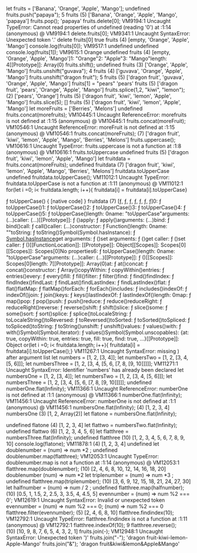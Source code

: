 let fruits = ['Banana', 'Orange', 'Apple', 'Mango'];
undefined
fruits.push("papaya");
5
fruits
(5) ['Banana', 'Orange', 'Apple', 'Mango', 'papaya']
fruits.pop();
'papaya'
fruits.delete[0];
VM9194:1 Uncaught TypeError: Cannot read properties of undefined (reading '0')
    at <anonymous>:1:14
(anonymous) @ VM9194:1
delete.fruits[0];
VM9341:1 Uncaught SyntaxError: Unexpected token '.'
delete fruits[0]
true
fruits
(4) [empty, 'Orange', 'Apple', 'Mango']
console.log(fruits[0]);
VM9517:1 undefined
undefined
console.log(fruits[1]);
VM9615:1 Orange
undefined
fruits
(4) [empty, 'Orange', 'Apple', 'Mango']1: "Orange"2: "Apple"3: "Mango"length: 4[[Prototype]]: Array(0)
fruits.shift();
undefined
fruits
(3) ['Orange', 'Apple', 'Mango']
fruits.unshift("guvava");
4
fruits
(4) ['guvava', 'Orange', 'Apple', 'Mango']
fruits.unshift("dragon fruit");
5
fruits
(5) ['dragon fruit', 'guvava', 'Orange', 'Apple', 'Mango']
fruits[1] = "pears"
'pears'
fruits
(5) ['dragon fruit', 'pears', 'Orange', 'Apple', 'Mango']
fruits.splice(1,2, "kiwi", "lemon");
(2) ['pears', 'Orange']
fruits
(5) ['dragon fruit', 'kiwi', 'lemon', 'Apple', 'Mango']
fruits.slice(5);
[]
fruits
(5) ['dragon fruit', 'kiwi', 'lemon', 'Apple', 'Mango']
let moreFruits = ['Berries', 'Melons']
undefined
fruits.concat(morefruits);
VM10445:1 Uncaught ReferenceError: morefruits is not defined
    at <anonymous>:1:15
(anonymous) @ VM10445:1
fruits.concat(moreFruit);
VM10546:1 Uncaught ReferenceError: moreFruit is not defined
    at <anonymous>:1:15
(anonymous) @ VM10546:1
fruits.concat(moreFruits);
(7) ['dragon fruit', 'kiwi', 'lemon', 'Apple', 'Mango', 'Berries', 'Melons']
fruits.uppercase();
VM10616:1 Uncaught TypeError: fruits.uppercase is not a function
    at <anonymous>:1:8
(anonymous) @ VM10616:1
fruits.toUppercase
undefined
fruits
(5) ['dragon fruit', 'kiwi', 'lemon', 'Apple', 'Mango']
let fruitdata = fruits.concat(moreFruits);
undefined
fruitdata
(7) ['dragon fruit', 'kiwi', 'lemon', 'Apple', 'Mango', 'Berries', 'Melons']
fruitdata.toUpperCase
undefined
fruitdata.toUpperCase();
VM11012:1 Uncaught TypeError: fruitdata.toUpperCase is not a function
    at <anonymous>:1:11
(anonymous) @ VM11012:1
for(let i =0; i< fruitdata.length; i++){ fruitdata[i] = fruitdata[i].toUpperCase}
    
ƒ toUpperCase() { [native code] }
fruitdata
(7) [ƒ, ƒ, ƒ, ƒ, ƒ, ƒ, ƒ]0: ƒ toUpperCase()1: ƒ toUpperCase()2: ƒ toUpperCase()3: ƒ toUpperCase()4: ƒ toUpperCase()5: ƒ toUpperCase()length: 0name: "toUpperCase"arguments: (...)caller: (...)[[Prototype]]: ƒ ()apply: ƒ apply()arguments: (...)bind: ƒ bind()call: ƒ call()caller: (...)constructor: ƒ Function()length: 0name: ""toString: ƒ toString()Symbol(Symbol.hasInstance): ƒ [Symbol.hasInstance]()get arguments: ƒ ()set arguments: ƒ ()get caller: ƒ ()set caller: ƒ ()[[FunctionLocation]]: [[Prototype]]: Object[[Scopes]]: Scopes[0][[Scopes]]: Scopes[0]No properties6: ƒ toUpperCase()length: 0name: "toUpperCase"arguments: (...)caller: (...)[[Prototype]]: ƒ ()[[Scopes]]: Scopes[0]length: 7[[Prototype]]: Array(0)at: ƒ at()concat: ƒ concat()constructor: ƒ Array()copyWithin: ƒ copyWithin()entries: ƒ entries()every: ƒ every()fill: ƒ fill()filter: ƒ filter()find: ƒ find()findIndex: ƒ findIndex()findLast: ƒ findLast()findLastIndex: ƒ findLastIndex()flat: ƒ flat()flatMap: ƒ flatMap()forEach: ƒ forEach()includes: ƒ includes()indexOf: ƒ indexOf()join: ƒ join()keys: ƒ keys()lastIndexOf: ƒ lastIndexOf()length: 0map: ƒ map()pop: ƒ pop()push: ƒ push()reduce: ƒ reduce()reduceRight: ƒ reduceRight()reverse: ƒ reverse()shift: ƒ shift()slice: ƒ slice()some: ƒ some()sort: ƒ sort()splice: ƒ splice()toLocaleString: ƒ toLocaleString()toReversed: ƒ toReversed()toSorted: ƒ toSorted()toSpliced: ƒ toSpliced()toString: ƒ toString()unshift: ƒ unshift()values: ƒ values()with: ƒ with()Symbol(Symbol.iterator): ƒ values()Symbol(Symbol.unscopables): {at: true, copyWithin: true, entries: true, fill: true, find: true, …}[[Prototype]]: Object
or(let i =0; i< fruitdata.length; i++){ fruitdata[i] = fruitdata[i].toUpperCase();}
VM11267:1 Uncaught SyntaxError: missing ) after argument list
let numbers = [1, 2, [3, 4]];
let numbersTwo = [1, 2, [3, 4, [5, 6]]];
let numbersThree = [1, 2, [3, 4, [5, 6, [7, 8, [9, 10]]]]];
VM11271:1 Uncaught SyntaxError: Identifier 'numbers' has already been declared
let numbersOne = [1, 2, [3, 4]];
let numbersTwo = [1, 2, [3, 4, [5, 6]]];
let numbersThree = [1, 2, [3, 4, [5, 6, [7, 8, [9, 10]]]]];
undefined
numberOne.flat(Infinity);
VM11366:1 Uncaught ReferenceError: numberOne is not defined
    at <anonymous>:1:1
(anonymous) @ VM11366:1
numberOne.flat(Infinity);
VM11456:1 Uncaught ReferenceError: numberOne is not defined
    at <anonymous>:1:1
(anonymous) @ VM11456:1
numbersOne.flat(Infinity);
(4) [1, 2, 3, 4]
numbersOne
(3) [1, 2, Array(2)]
let flatone = numbersOne.flat(Infinity);

undefined
flatone
(4) [1, 2, 3, 4]
let flattwo = numbersTwo.flat(Infinity);
undefined
flattwo
(6) [1, 2, 3, 4, 5, 6]
let flatthree = numbersThree.flat(Infinity);
undefined
flatthree
(10) [1, 2, 3, 4, 5, 6, 7, 8, 9, 10]
console.log(flatone);
VM11878:1 (4) [1, 2, 3, 4]
undefined
let doublenumber = (num) => num *2 ;
undefined
doublenumber.map(flatthree);
VM12053:1 Uncaught TypeError: doublenumber.map is not a function
    at <anonymous>:1:14
(anonymous) @ VM12053:1
flatthree.map(doublenumber);
(10) [2, 4, 6, 8, 10, 12, 14, 16, 18, 20]
doublenumber
(num) => num *2
let triplenumber = (num) => num *3 ;
undefined
flatthree.map(triplenumber);
(10) [3, 6, 9, 12, 15, 18, 21, 24, 27, 30]
let halfnumber = (num) => num / 2 ;
undefined
flatthree.map(halfnumber);
(10) [0.5, 1, 1.5, 2, 2.5, 3, 3.5, 4, 4.5, 5]
evennumber = (num) => num %2 === 0';
VM12619:1 Uncaught SyntaxError: Invalid or unexpected token
evennumber = (num) => num %2 === 0;
(num) => num %2 === 0
flatthree.filter(evennumber);
(5) [2, 4, 6, 8, 10]
flatthree.findindex(10);
VM12792:1 Uncaught TypeError: flatthree.findindex is not a function
    at <anonymous>:1:11
(anonymous) @ VM12792:1
flatthree.indexOf(10);
9
flatthree.reverse();
(10) [10, 9, 8, 7, 6, 5, 4, 3, 2, 1]
fruits.join(-);
VM12948:1 Uncaught SyntaxError: Unexpected token ')'
fruits.join("-");
'dragon fruit-kiwi-lemon-Apple-Mango'
fruits.join("&");
'dragon fruit&kiwi&lemon&Apple&Mango'
